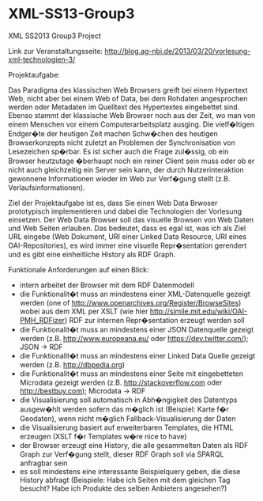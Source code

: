 XML-SS13-Group3
===============

XML SS2013 Group3 Project

Link zur Veranstaltungsseite:
http://blog.ag-nbi.de/2013/03/20/vorlesung-xml-technologien-3/


Projektaufgabe:

Das Paradigma des klassischen Web Browsers greift bei einem Hypertext Web, nicht aber bei einem Web of Data, bei dem Rohdaten angesprochen werden oder Metadaten im Quelltext des Hypertextes eingebettet sind. Ebenso stammt der klassische Web Browser noch aus der Zeit, wo man von einem Menschen vor einem Computerarbeitsplatz ausging. Die vielf�ltigen Endger�te der heutigen Zeit machen Schw�chen des heutigen Browserkonzepts nicht zuletzt an Problemen der Synchronisation von Lesezeichen sp�rbar. Es ist sicher auch die Frage zul�ssig, ob ein Browser heutzutage �berhaupt noch ein reiner Client sein muss oder ob er nicht auch gleichzeitig ein Server sein kann, der durch Nutzerinteraktion gewonnene Informationen wieder im Web zur Verf�gung stellt (z.B. Verlaufsinformationen).

Ziel der Projektaufgabe ist es, dass Sie einen Web Data Brwoser prototypisch implementieren und dabei die Technologien der Vorlesung einsetzen. Der Web Data Browser soll das visuelle Browsen von Web Daten und Web Seiten erlauben. Das bedeutet, dass es egal ist, was ich als Ziel URL eingebe (Web Dokument, URI einer Linked Data Resource, URI eines OAI-Repositories), es wird immer eine visuelle Repr�sentation gerendert und es gibt eine einheitliche History als RDF Graph.

Funktionale Anforderungen auf einen Blick:

- intern arbeitet der Browser mit dem RDF Datenmodell
- die Funktionalit�t muss an mindestens einer XML-Datenquelle gezeigt werden (one of http://www.openarchives.org/Register/BrowseSites) wobei aus dem XML per XSLT (wie hier http://simile.mit.edu/wiki/OAI-PMH_RDFizer) RDF zur internen Repr�sentation erzeugt werden soll
- die Funktionalit�t muss an mindestens einer JSON Datenquelle gezeigt werden (z.B. http://www.europeana.eu/ oder https://dev.twitter.com/); JSON -> RDF
- die Funktionalit�t muss an mindestens einer Linked Data Quelle gezeigt werden (z.B. http://dbpedia.org)
- die Funktionalit�t muss an mindestens einer Seite mit eingebetteten Microdata gezeigt werden (z.B. http://stackoverflow.com oder http://bestbuy.com); Microdata -> RDF
- die Visualisierung soll automatisch in Abh�ngigkeit des Datentyps ausgew�hlt werden sofern das m�glich ist (Beispiel: Karte f�r Geodaten), wenn nicht m�glich Fallback-Visualisierung der Daten
- die Visualisierung basiert auf erweiterbaren Templates, die HTML erzeugen (XSLT f�r Templates w�re nice to have)
- der Browser erzeugt eine History, die alle gesammelten Daten als RDF Graph zur Verf�gung stellt, dieser RDF Graph soll via SPARQL anfragbar sein
- es soll mindestens eine interessante Beispielquery geben, die diese History abfragt (Beispiele: Habe ich Seiten mit dem gleichen Tag besucht? Habe ich Produkte des selben Anbieters angesehen?)

